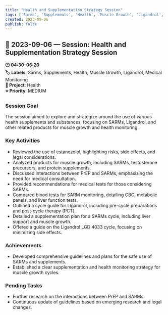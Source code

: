 ```yaml
---
title: "Health and Supplementation Strategy Session"
tags: ['Sarms', 'Supplements', 'Health', 'Muscle Growth', 'Ligandrol', 'Medical Monitoring']
created: 2023-09-06
publish: false
---
```


## 📅 2023-09-06 — Session: Health and Supplementation Strategy Session

**🕒 04:30–06:20**  
**🏷️ Labels**: Sarms, Supplements, Health, Muscle Growth, Ligandrol, Medical Monitoring  
**📂 Project**: Health  
**⭐ Priority**: MEDIUM  


### Session Goal
The session aimed to explore and strategize around the use of various health supplements and substances, focusing on SARMs, Ligandrol, and other related products for muscle growth and health monitoring.

### Key Activities
- Reviewed the use of estanozolol, highlighting risks, side effects, and legal considerations.
- Analyzed products for muscle growth, including SARMs, testosterone precursors, and protein supplements.
- Discussed interactions between PrEP and SARMs, emphasizing the need for medical consultation.
- Provided recommendations for medical tests for those considering SARMs.
- Compared blood tests for SARM monitoring, detailing CBC, metabolic panels, and liver function tests.
- Outlined a cycle guide for Ligandrol, including pre-cycle preparations and post-cycle therapy (PCT).
- Detailed a supplementation plan for a SARMs cycle, including liver support and muscle growth.
- Offered a guide on the Ligandrol LGD 4033 cycle, focusing on minimizing side effects.

### Achievements
- Developed comprehensive guidelines and plans for the safe use of SARMs and supplements.
- Established a clear supplementation and health monitoring strategy for muscle growth cycles.

### Pending Tasks
- Further research on the interactions between PrEP and SARMs.
- Continuous update of guidelines based on emerging research and legal changes.
